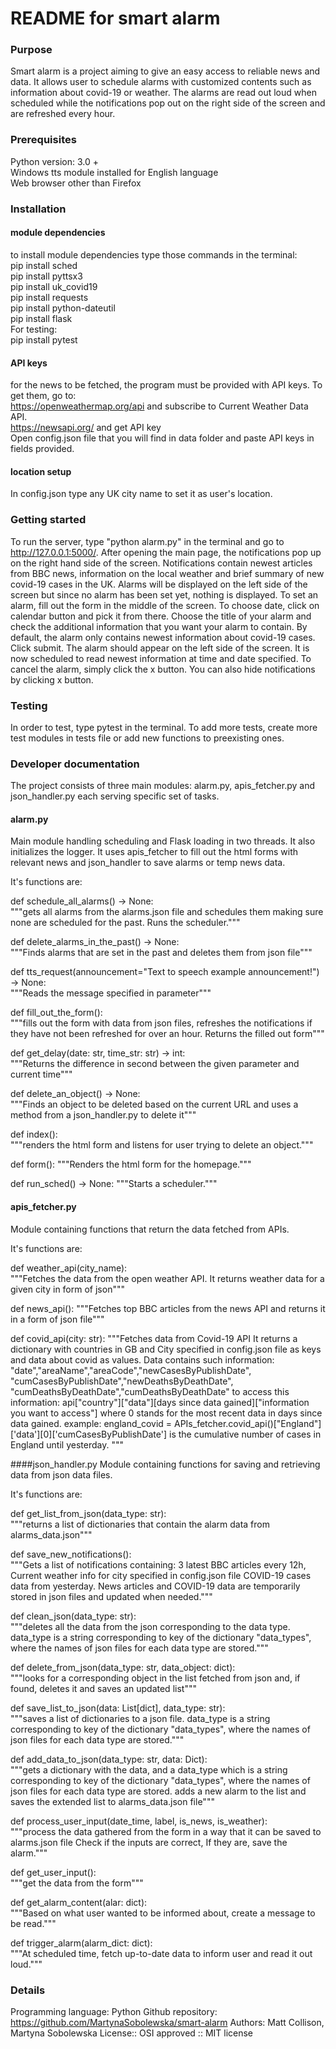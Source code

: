 # README for smart alarm
### Purpose
Smart alarm is a project aiming to give an easy access to reliable news and data. It allows user to schedule alarms with customized contents such as information about covid-19 or weather. The alarms are read out loud when scheduled while the notifications pop out on the right side of the screen and are refreshed every hour.
### Prerequisites
Python version: 3.0 +\
Windows tts module installed for English language\
Web browser other than Firefox
### Installation
#### module dependencies
to install module dependencies type those commands in the terminal:\
pip install sched\
pip install pyttsx3\
pip install uk_covid19\
pip install requests\
pip install python-dateutil\
pip install flask\
For testing:\
pip install pytest
#### API keys
for the news to be fetched, the program must be provided with API keys. 
To get them, go to:\
https://openweathermap.org/api and subscribe to Current Weather Data API.\
https://newsapi.org/ and get API key\
Open config.json file that you will find in data folder and paste API keys in fields provided.
#### location setup
In config.json type any UK city name to set it as user's location.

### Getting started
To run the server, type "python alarm.py" in the terminal and go to http://127.0.0.1:5000/. 
After opening the main page, the notifications pop up on the right hand side of the screen.
Notifications contain newest articles from BBC news, information on the local weather and brief summary of new covid-19 cases in the UK.
Alarms will be displayed on the left side of the screen but since no alarm has been set yet, nothing is displayed.
To set an alarm, fill out the form in the middle of the screen. To choose date, click on calendar button and pick it from there.
Choose the title of your alarm and check the additional information that you want your alarm to contain.
By default, the alarm only contains newest information about covid-19 cases. Click submit.
The alarm should appear on the left side of the screen. It is now scheduled to read newest information at time and date specified.
To cancel the alarm, simply click the x button. You can also hide notifications by clicking x button.

### Testing
In order to test, type pytest in the terminal. To add more tests, create more test modules in tests file or add new functions to preexisting ones.
### Developer documentation
The project consists of three main modules: alarm.py, apis_fetcher.py and json_handler.py each serving specific set of tasks.
#### alarm.py
Main module handling scheduling and Flask loading in two threads. It also initializes the logger.
It uses apis_fetcher to fill out the html forms with relevant news and json_handler to save alarms or temp news data.

It's functions are:

def schedule_all_alarms() -> None:\
    """gets all alarms from the alarms.json file and schedules them
    making sure none are scheduled for the past.
    Runs the scheduler."""
    
    
def delete_alarms_in_the_past() -> None:\
    """Finds alarms that are set in the past and deletes them from json file"""
    
    
def tts_request(announcement="Text to speech example announcement!") -> None:\
    """Reads the message specified in parameter"""
    
    
def fill_out_the_form():\
    """fills out the form with data from json files, refreshes the notifications
    if they have not been refreshed for over an hour. Returns the filled out form"""    
    
    
def get_delay(date: str, time_str: str) -> int:\
    """Returns the difference in second between the given parameter and current time"""

def delete_an_object() -> None:\
    """Finds an object to be deleted based on the current URL
     and uses a method from a json_handler.py to delete it"""

def index():\
    """renders the html form and listens for user trying to delete an object."""

def form():
    """Renders the html form for the homepage."""

def run_sched() -> None:
    """Starts a scheduler."""

#### apis_fetcher.py
Module containing functions that return the data fetched from APIs.

It's functions are:

def weather_api(city_name):\
    """Fetches the data from the open weather API.
    It returns weather data for a given city in form of json"""
    
def news_api():
    """Fetches top BBC articles from the news API and returns it
    in a form of json file"""
    
def covid_api(city: str):
    """Fetches data from Covid-19 API
    It returns a dictionary with countries in GB and City specified in config.json file
    as keys and data about covid as values.
    Data contains such information:
    "date","areaName","areaCode","newCasesByPublishDate",
    "cumCasesByPublishDate","newDeathsByDeathDate",
    "cumDeathsByDeathDate","cumDeathsByDeathDate"
    to access this information:
    api["country"]["data"][days since data gained]["information you want to access"]
    where 0 stands for the most recent data in days since data gained.
    example:
    england_covid = APIs_fetcher.covid_api()["England"]['data'][0]['cumCasesByPublishDate']
    is the cumulative number of cases in England until yesterday.
    """
    
####json_handler.py
Module containing functions for saving and retrieving data from json data files.

It's functions are:

def get_list_from_json(data_type: str):\
    """returns a list of dictionaries that contain
    the alarm data from alarms_data.json"""

def save_new_notifications():\
    """Gets a list of notifications containing: 3 latest BBC articles every 12h,
    Current weather info for city specified in config.json file
    COVID-19 cases data from yesterday.
    News articles and COVID-19 data are temporarily stored in json files
    and updated when needed."""

def clean_json(data_type: str):\
    """deletes all the data from the json corresponding to the data type.
    data_type is a string corresponding to key of the dictionary "data_types",
    where the names of json files for each data type are stored."""
    
def delete_from_json(data_type: str, data_object: dict):\
    """looks for a corresponding object in the list fetched from json and, if found,
     deletes it and saves an updated list"""
     
def save_list_to_json(data: List[dict], data_type: str):\
    """saves a list of dictionaries to a json file.
    data_type is a string corresponding to key of the dictionary "data_types",
    where the names of json files for each data type are stored."""
    
def add_data_to_json(data_type: str, data: Dict):\
    """gets a dictionary with the data,
    and a data_type which is a string corresponding to key of the dictionary "data_types",
    where the names of json files for each data type are stored.
    adds a new alarm to the list and saves the extended list
    to alarms_data.json file"""

def process_user_input(date_time, label, is_news, is_weather):\
    """process the data gathered from the form in a way that it can be saved to alarms.json file
    Check if the inputs are correct,
    If they are, save the alarm."""

def get_user_input():\
    """get the data from the form"""

def get_alarm_content(alar: dict):\
    """Based on what user wanted to be informed about, create a message to be read."""

def trigger_alarm(alarm_dict: dict):\
    """At scheduled time, fetch up-to-date data to inform user and read it out loud."""

### Details
Programming language: Python
Github repository: https://github.com/MartynaSobolewska/smart-alarm
Authors: Matt Collison, Martyna Sobolewska
License:: OSI approved :: MIT license
